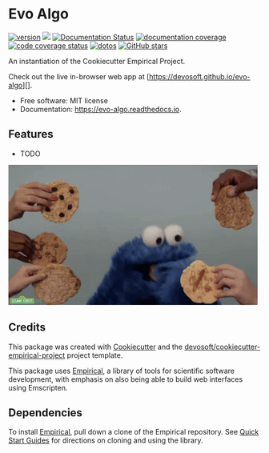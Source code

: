 
# Evo Algo


[![version](https://img.shields.io/endpoint?url=https%3A%2F%2Fdevosoft.github.io%2Fevo-algo%2Fversion-badge.json)](https://github.com/devosoft/evo-algo/releases)
[![](https://img.shields.io/travis/devosoft/evo-algo.svg)](https://travis-ci.com/devosoft/evo-algo)
[![Documentation Status](https://readthedocs.org/projects/evo-algo/badge/?version=latest)](https://evo-algo.readthedocs.io/en/latest/?badge=latest)
[![documentation coverage](https://img.shields.io/endpoint?url=https%3A%2F%2Fdevosoft.github.io%2Fevo-algo%2Fdocumentation-coverage-badge.json)](https://evo-algo.readthedocs.io/en/latest/)
[![code coverage status](https://codecov.io/gh/devosoft/evo-algo/branch/master/graph/badge.svg)](https://codecov.io/gh/devosoft/evo-algo)
[![dotos](https://img.shields.io/endpoint?url=https%3A%2F%2Fdevosoft.com%2Fevo-algo%2Fdoto-badge.json)](https://github.com/devosoft/evo-algo/search?q=todo+OR+fixme&type=)
[![GitHub stars](https://img.shields.io/github/stars/devosoft/evo-algo.svg?style=flat-square&logo=github&label=Stars&logoColor=white)](https://github.com/devosoft/evo-algo)

An instantiation of the Cookiecutter Empirical Project.

Check out the live in-browser web app at [https://devosoft.github.io/evo-algo][].


-   Free software: MIT license
-   Documentation: <https://evo-algo.readthedocs.io>. 

## Features

-   TODO

![cookie monster example](docs/assets/cookie.gif)

## Credits

This package was created with [Cookiecutter][] and the [devosoft/cookiecutter-empirical-project][] project template.

This package uses [Empirical](https://github.com/devosoft/Empirical#readme), a library of tools for scientific software development, with emphasis on also being able to build web interfaces using Emscripten.

## Dependencies

To install [Empirical](https://github.com/devosoft/Empirical), pull down a clone of the Empirical repository.  See [Quick Start Guides](https://empirical.readthedocs.io/en/latest/QuickStartGuides) for directions on cloning and using the library.


  [https://devosoft.github.io/evo-algo]:
    https://devosoft.github.io/evo-algo
  [Cookiecutter]: https://github.com/audreyr/cookiecutter
  [devosoft/cookiecutter-empirical-project]: https://github.com/devosoft/cookiecutter-empirical-project
